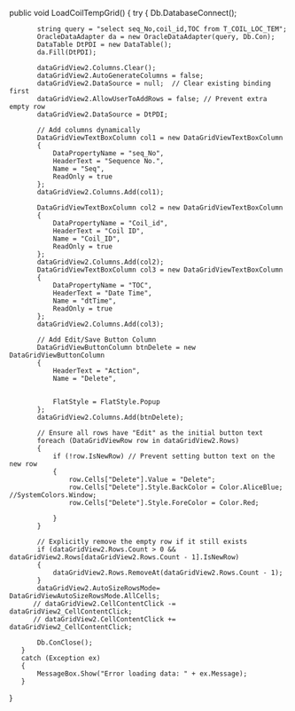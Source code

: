    public void LoadCoilTempGrid()
   {
       try
       {
           Db.DatabaseConnect();

           string query = "select seq_No,coil_id,TOC from T_COIL_LOC_TEM";
           OracleDataAdapter da = new OracleDataAdapter(query, Db.Con);
           DataTable DtPDI = new DataTable();
           da.Fill(DtPDI);

           dataGridView2.Columns.Clear();
           dataGridView2.AutoGenerateColumns = false;
           dataGridView2.DataSource = null;  // Clear existing binding first
           dataGridView2.AllowUserToAddRows = false; // Prevent extra empty row
           dataGridView2.DataSource = DtPDI;

           // Add columns dynamically
           DataGridViewTextBoxColumn col1 = new DataGridViewTextBoxColumn
           {
               DataPropertyName = "seq_No",
               HeaderText = "Sequence No.",
               Name = "Seq",
               ReadOnly = true
           };
           dataGridView2.Columns.Add(col1);

           DataGridViewTextBoxColumn col2 = new DataGridViewTextBoxColumn
           {
               DataPropertyName = "Coil_id",
               HeaderText = "Coil ID",
               Name = "Coil_ID",
               ReadOnly = true
           };
           dataGridView2.Columns.Add(col2);
           DataGridViewTextBoxColumn col3 = new DataGridViewTextBoxColumn
           {
               DataPropertyName = "TOC",
               HeaderText = "Date Time",
               Name = "dtTime",
               ReadOnly = true
           };
           dataGridView2.Columns.Add(col3);

           // Add Edit/Save Button Column
           DataGridViewButtonColumn btnDelete = new DataGridViewButtonColumn
           {
               HeaderText = "Action",
               Name = "Delete",
             

               FlatStyle = FlatStyle.Popup
           };
           dataGridView2.Columns.Add(btnDelete);

           // Ensure all rows have "Edit" as the initial button text
           foreach (DataGridViewRow row in dataGridView2.Rows)
           {
               if (!row.IsNewRow) // Prevent setting button text on the new row
               {
                   row.Cells["Delete"].Value = "Delete";
                   row.Cells["Delete"].Style.BackColor = Color.AliceBlue; //SystemColors.Window;
                   row.Cells["Delete"].Style.ForeColor = Color.Red;

               }
           }

           // Explicitly remove the empty row if it still exists
           if (dataGridView2.Rows.Count > 0 && dataGridView2.Rows[dataGridView2.Rows.Count - 1].IsNewRow)
           {
               dataGridView2.Rows.RemoveAt(dataGridView2.Rows.Count - 1);
           }
           dataGridView2.AutoSizeRowsMode= DataGridViewAutoSizeRowsMode.AllCells;
          // dataGridView2.CellContentClick -= dataGridView2_CellContentClick;
          // dataGridView2.CellContentClick += dataGridView2_CellContentClick;

           Db.ConClose();
       }
       catch (Exception ex)
       {
           MessageBox.Show("Error loading data: " + ex.Message);
       }
   }
